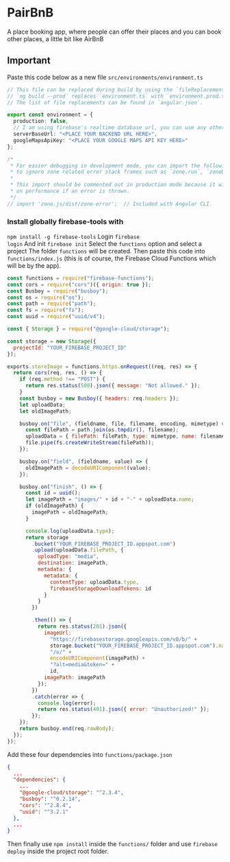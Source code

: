 # PairBnB

A place booking app, where people can offer their places and you can book other places, a little bit like AirBnB

## Important

Paste this code below as a new file <code>src/environments/environment.ts</code>

```typescript
// This file can be replaced during build by using the `fileReplacements` array.
// `ng build --prod` replaces `environment.ts` with `environment.prod.ts`.
// The list of file replacements can be found in `angular.json`.

export const environment = {
  production: false,
  // I am using firebase's realtime database url, you can use any other
  serverBaseUrl: "<PLACE YOUR BACKEND URL HERE>",
  googleMapsApiKey: "<PLACE YOUR GOOGLE MAPS API KEY HERE>"
};

/*
 * For easier debugging in development mode, you can import the following file
 * to ignore zone related error stack frames such as `zone.run`, `zoneDelegate.invokeTask`.
 *
 * This import should be commented out in production mode because it will have a negative impact
 * on performance if an error is thrown.
 */
// import 'zone.js/dist/zone-error';  // Included with Angular CLI.
```

### Install globally firebase-tools with

<code>npm install -g firebase-tools</code>
Login
<code>firebase login</code>
And init
<code>firebase init</code>
Select the <code>functions</code> option and select a project
The folder <code>functions</code> will be created.
Then paste this code into <code>functions/index.js</code> (this is of course, the Firebase Cloud Functions which will be by the app).

```javascript
const functions = require("firebase-functions");
const cors = require("cors")({ origin: true });
const Busboy = require("busboy");
const os = require("os");
const path = require("path");
const fs = require("fs");
const uuid = require("uuid/v4");

const { Storage } = require("@google-cloud/storage");

const storage = new Storage({
  projectId: "YOUR_FIREBASE_PROJECT_ID"
});

exports.storeImage = functions.https.onRequest((req, res) => {
  return cors(req, res, () => {
    if (req.method !== "POST") {
      return res.status(500).json({ message: "Not allowed." });
    }
    const busboy = new Busboy({ headers: req.headers });
    let uploadData;
    let oldImagePath;

    busboy.on("file", (fieldname, file, filename, encoding, mimetype) => {
      const filePath = path.join(os.tmpdir(), filename);
      uploadData = { filePath: filePath, type: mimetype, name: filename };
      file.pipe(fs.createWriteStream(filePath));
    });

    busboy.on("field", (fieldname, value) => {
      oldImagePath = decodeURIComponent(value);
    });

    busboy.on("finish", () => {
      const id = uuid();
      let imagePath = "images/" + id + "-" + uploadData.name;
      if (oldImagePath) {
        imagePath = oldImagePath;
      }

      console.log(uploadData.type);
      return storage
        .bucket("YOUR_FIREBASE_PROJECT_ID.appspot.com")
        .upload(uploadData.filePath, {
          uploadType: "media",
          destination: imagePath,
          metadata: {
            metadata: {
              contentType: uploadData.type,
              firebaseStorageDownloadTokens: id
            }
          }
        })

        .then(() => {
          return res.status(201).json({
            imageUrl:
              "https://firebasestorage.googleapis.com/v0/b/" +
              storage.bucket("YOUR_FIREBASE_PROJECT_ID.appspot.com").name +
              "/o/" +
              encodeURIComponent(imagePath) +
              "?alt=media&token=" +
              id,
            imagePath: imagePath
          });
        })
        .catch(error => {
          console.log(error);
          return res.status(401).json({ error: "Unauthorized!" });
        });
    });
    return busboy.end(req.rawBody);
  });
});
```

Add these four dependencies into <code>functions/package.json</code>

```json
{
  ...
  "dependencies": {
    ...
    "@google-cloud/storage": "^2.3.4",
    "busboy": "^0.2.14",
    "cors": "^2.8.4",
    "uuid": "^3.2.1"
  },
  ...
}

```

Then finally use <code>npm install</code> inside the <code>functions/</code> folder and use
<code>firebase deploy</code> inside the project root folder.
